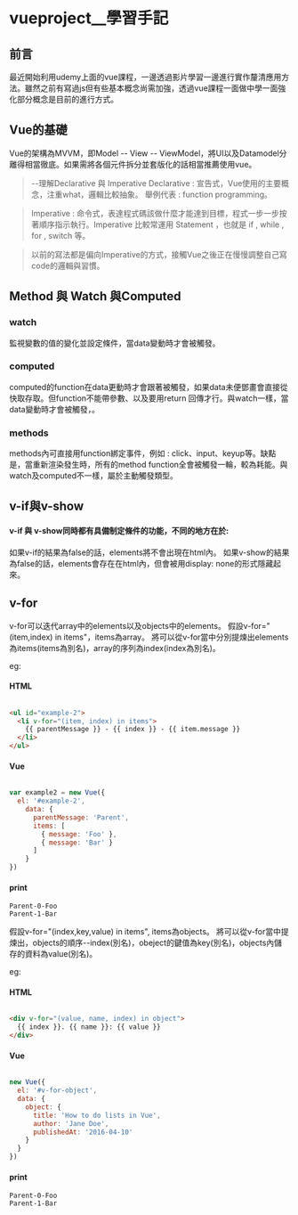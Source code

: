 # vueproject__學習手記

## 前言

最近開始利用udemy上面的vue課程，一邊透過影片學習一邊進行實作釐清應用方法。雖然之前有寫過js但有些基本概念尚需加強，透過vue課程一面做中學一面強化部分概念是目前的進行方式。

## Vue的基礎

Vue的架構為MVVM，即Model -- View -- ViewModel，將UI以及Datamodel分離得相當徹底。如果需將各個元件拆分並套版化的話相當推薦使用vue。

> --理解Declarative 與 Imperative
> Declarative : 宣告式，Vue使用的主要概念，注重what，邏輯比較抽象。
> 舉例代表 : function programming。

> Imperative : 命令式，表達程式碼該做什麼才能達到目標，程式一步一步按著順序指示執行。Imperative 比較常運用 Statement ，也就是 if , while , for , switch 等。

> 以前的寫法都是偏向Imperative的方式，接觸Vue之後正在慢慢調整自己寫code的邏輯與習慣。

## Method 與 Watch 與Computed

### watch
監視變數的值的變化並設定條件，當data變動時才會被觸發。

### computed
computed的function在data更動時才會跟著被觸發，如果data未便鄧畫會直接從快取存取。但function不能帶參數、以及要用return 回傳才行。與watch一樣，當data變動時才會被觸發，。

### methods 
methods內可直接用function綁定事件，例如 : click、input、keyup等。缺點是，當重新渲染發生時，所有的method function全會被觸發一輪，較為耗能。與watch及computed不一樣，屬於主動觸發類型。

## v-if與v-show

#### v-if 與 v-show同時都有具備制定條件的功能，不同的地方在於: 

如果v-if的結果為false的話，elements將不會出現在html內。
如果v-show的結果為false的話，elements會存在在html內，但會被用display: none的形式隱藏起來。


## v-for

v-for可以迭代array中的elements以及objects中的elements。
假設v-for="(item,index) in items"，items為array。
將可以從v-for當中分別提煉出elements為items(items為別名)，array的序列為index(index為別名)。

eg:

#### HTML

```HTML

<ul id="example-2">
  <li v-for="(item, index) in items">
    {{ parentMessage }} - {{ index }} - {{ item.message }}
  </li>
</ul>

```

#### Vue

```js

var example2 = new Vue({
  el: '#example-2',
    data: {
      parentMessage: 'Parent',
      items: [
        { message: 'Foo' },
        { message: 'Bar' }
      ]
    }
})

```

#### print

    Parent-0-Foo
    Parent-1-Bar
    

假設v-for="(index,key,value) in items", items為objects。
將可以從v-for當中提煉出，objects的順序--index(別名)，obeject的鍵值為key(別名)，objects內儲存的資料為value(別名)。

eg:

#### HTML

```HTML

<div v-for="(value, name, index) in object">
  {{ index }}. {{ name }}: {{ value }}
</div>

```
#### Vue

```js

new Vue({
  el: '#v-for-object',
  data: {
    object: {
      title: 'How to do lists in Vue',
      author: 'Jane Doe',
      publishedAt: '2016-04-10'
    }
  }
})

```
#### print

    Parent-0-Foo
    Parent-1-Bar

